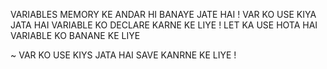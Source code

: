 VARIABLES MEMORY KE ANDAR HI BANAYE JATE HAI !
VAR KO USE KIYA JATA HAI VARIABLE KO DECLARE KARNE KE LIYE !
LET KA USE HOTA HAI VARIABLE KO BANANE KE LIYE 

~ VAR KO USE KIYS JATA HAI SAVE KANRNE KE LIYE !